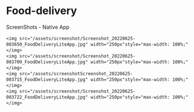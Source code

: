 # Food-delivery

ScreenShots - Native App

<div >


    <img src="/assets/screenshot/Screenshot_20220625-003650_FoodDeliveryLiteApp.jpg" width="250px"style="max-width: 100%;"</img> 
    <img src="/assets/screenshot/Screenshot_20220625-003709_FoodDeliveryLiteApp.jpg" width="250px"style="max-width: 100%;"</img> 
    <img src="/assets/screenshotScreenshot_20220625-003715_FoodDeliveryLiteApp.jpg" width="250px"style="max-width: 100%;"</img> 
    <img src="/assets/screenshot/Screenshot_20220625-003722_FoodDeliveryLiteApp.jpg" width="250px"style="max-width: 100%;"</img> 
    
</div>
